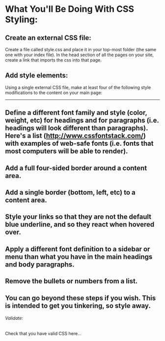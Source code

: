 <h1>What You'll Be Doing With CSS Styling:</h1>

<h2>Create an external CSS file:</h2>

Create a file called style.css and place it in your top-most folder (the same one with your index file). In the head section of all the pages on your site, create a link that imports the css into that page.

<h2>Add style elements:</h2>

Using a single external CSS file, make at least four of the following style modifications to the content on your main page:

---
Define a different font family and style (color, weight, etc) for headings and for paragraphs (i.e. headings will look different than paragraphs). Here's a list (http://www.cssfontstack.com/) with examples of web-safe fonts (i.e. fonts that most computers will be able to render).
-
Add a full four-sided border around a content area.
-
Add a single border (bottom, left, etc) to a content area.
-
Style your links so that they are not the default blue underline, and so they react when hovered over.
-
Apply a different font definition to a sidebar or menu than what you have in the main headings and body paragraphs.
-
Remove the bullets or numbers from a list.
-
You can go beyond these steps if you wish. This is intended to get you tinkering, so style away.
---

<h6>Validate:</h6>

Check that you have valid CSS here...
